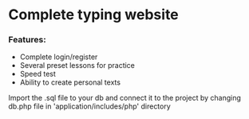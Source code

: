 <h1>Complete typing website</h1>

<h3>Features: </h3>
<p>
  <ul>
    <li>Complete login/register</li>
    <li>Several preset lessons for practice</li>
    <li>Speed test</li>
    <li>Ability to create personal texts</li>
  </ul>
</p>

<p>
  Import the .sql file to your db and connect it to the project by changing db.php file in 'application/includes/php' directory
</p>

